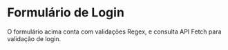 # Formulário de Login

O formulário acima conta com validações Regex, e consulta API Fetch para validação de login. 